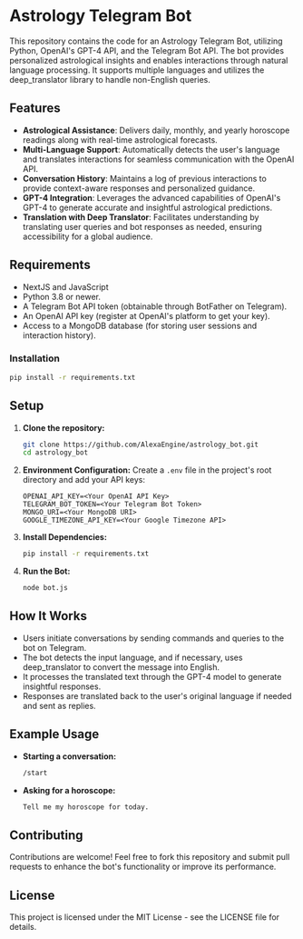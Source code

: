 # Astrology Telegram Bot

This repository contains the code for an Astrology Telegram Bot, utilizing Python, OpenAI's GPT-4 API, and the Telegram Bot API. The bot provides personalized astrological insights and enables interactions through natural language processing. It supports multiple languages and utilizes the deep_translator library to handle non-English queries.

## Features
- **Astrological Assistance**: Delivers daily, monthly, and yearly horoscope readings along with real-time astrological forecasts.
- **Multi-Language Support**: Automatically detects the user's language and translates interactions for seamless communication with the OpenAI API.
- **Conversation History**: Maintains a log of previous interactions to provide context-aware responses and personalized guidance.
- **GPT-4 Integration**: Leverages the advanced capabilities of OpenAI's GPT-4 to generate accurate and insightful astrological predictions.
- **Translation with Deep Translator**: Facilitates understanding by translating user queries and bot responses as needed, ensuring accessibility for a global audience.

## Requirements
- NextJS and JavaScript
- Python 3.8 or newer.
- A Telegram Bot API token (obtainable through BotFather on Telegram).
- An OpenAI API key (register at OpenAI's platform to get your key).
- Access to a MongoDB database (for storing user sessions and interaction history).

### Installation
```bash
pip install -r requirements.txt
```

## Setup
1. **Clone the repository:**
   ```bash
   git clone https://github.com/AlexaEngine/astrology_bot.git
   cd astrology_bot
   ```

2. **Environment Configuration:**
   Create a `.env` file in the project's root directory and add your API keys:
   ```plaintext
   OPENAI_API_KEY=<Your OpenAI API Key>
   TELEGRAM_BOT_TOKEN=<Your Telegram Bot Token>
   MONGO_URI=<Your MongoDB URI>
   GOOGLE_TIMEZONE_API_KEY=<Your Google Timezone API>
   ```

3. **Install Dependencies:**
   ```bash
   pip install -r requirements.txt
   ```

4. **Run the Bot:**
   ```bash
   node bot.js
   ```

## How It Works
- Users initiate conversations by sending commands and queries to the bot on Telegram.
- The bot detects the input language, and if necessary, uses deep_translator to convert the message into English.
- It processes the translated text through the GPT-4 model to generate insightful responses.
- Responses are translated back to the user's original language if needed and sent as replies.

## Example Usage
- **Starting a conversation:**
  ```bash
  /start
  ```

- **Asking for a horoscope:**
  ```bash
  Tell me my horoscope for today.
  ```

## Contributing
Contributions are welcome! Feel free to fork this repository and submit pull requests to enhance the bot's functionality or improve its performance.

## License
This project is licensed under the MIT License - see the LICENSE file for details.
